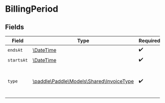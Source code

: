 # BillingPeriod


## Fields

| Field                                                                          | Type                                                                           | Required                                                                       | Description                                                                    |
| ------------------------------------------------------------------------------ | ------------------------------------------------------------------------------ | ------------------------------------------------------------------------------ | ------------------------------------------------------------------------------ |
| `endsAt`                                                                       | [\DateTime](https://www.php.net/manual/en/class.datetime.php)                  | :heavy_check_mark:                                                             | N/A                                                                            |
| `startsAt`                                                                     | [\DateTime](https://www.php.net/manual/en/class.datetime.php)                  | :heavy_check_mark:                                                             | N/A                                                                            |
| `type`                                                                         | [\paddle\Paddle\Models\Shared\InvoiceType](../../Models/Shared/InvoiceType.md) | :heavy_check_mark:                                                             | The billing period type is set to `billing` for subscriptions.                 |